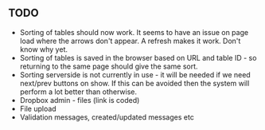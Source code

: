 ## TODO

* Sorting of tables should now work. It seems to have an issue on page load where the arrows don't appear. A refresh makes it work. Don't know why yet.
* Sorting of tables is saved in the browser based on URL and table ID - so returning to the same page should give the same sort.
* Sorting serverside is not currently in use - it will be needed if we need next/prev buttons on show. If this can be avoided then the system will perform a lot better than otherwise.
* Dropbox admin - files (link is coded)
* File upload
* Validation messages, created/updated messages etc
